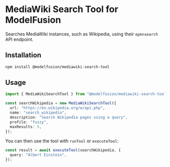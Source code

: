 # MediaWiki Search Tool for ModelFusion

Searches MediaWiki instances, such as Wikipedia, using their `opensearch` API endpoint.

## Installation

```sh
npm install @modelfusion/mediawiki-search-tool
```

## Usage

```ts
import { MediaWikiSearchTool } from "@modelfusion/mediawiki-search-tool";

const searchWikipedia = new MediaWikiSearchTool({
  url: "https://en.wikipedia.org/w/api.php",
  name: "search_wikipedia",
  description: "Search Wikipedia pages using a query",
  profile: "fuzzy",
  maxResults: 5,
});
```

You can then use the tool with `runTool` or `executeTool`:

```ts
const result = await executeTool(searchWikipedia, {
  query: "Albert Einstein",
});
```
